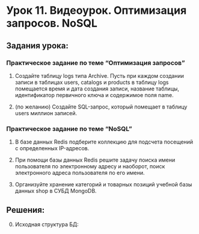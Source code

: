 # Урок 11. Видеоурок. Оптимизация запросов. NoSQL

## Задания урока:

### Практическое задание по теме “Оптимизация запросов”
1. Создайте таблицу logs типа Archive. Пусть при каждом создании записи в таблицах users, catalogs и products в таблицу logs помещается время и дата создания записи, название таблицы, идентификатор первичного ключа и содержимое поля name.

2. (по желанию) Создайте SQL-запрос, который помещает в таблицу users миллион записей.

### Практическое задание по теме “NoSQL”
1. В базе данных Redis подберите коллекцию для подсчета посещений с определенных IP-адресов.

2. При помощи базы данных Redis решите задачу поиска имени пользователя по электронному адресу и наоборот, поиск электронного адреса пользователя по его имени.

3. Организуйте хранение категорий и товарных позиций учебной базы данных shop в СУБД MongoDB.

## Решения:

0. Исходная структура БД: 
